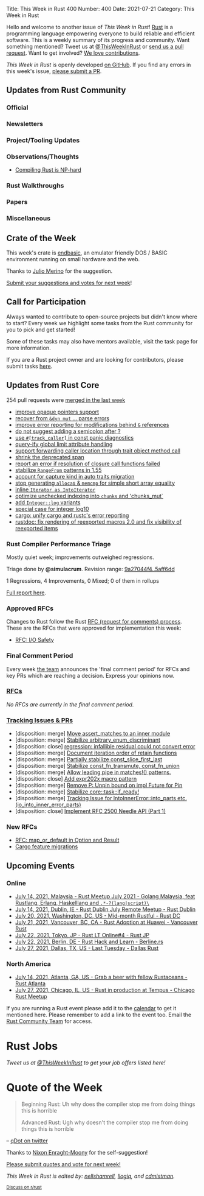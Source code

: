 Title: This Week in Rust 400
Number: 400
Date: 2021-07-21
Category: This Week in Rust

Hello and welcome to another issue of *This Week in Rust*!
[Rust](http://rust-lang.org) is a programming language empowering everyone to build reliable and efficient software.
This is a weekly summary of its progress and community.
Want something mentioned? Tweet us at [@ThisWeekInRust](https://twitter.com/ThisWeekInRust) or [send us a pull request](https://github.com/rust-lang/this-week-in-rust).
Want to get involved? [We love contributions](https://github.com/rust-lang/rust/blob/master/CONTRIBUTING.md).

*This Week in Rust* is openly developed [on GitHub](https://github.com/rust-lang/this-week-in-rust).
If you find any errors in this week's issue, [please submit a PR](https://github.com/rust-lang/this-week-in-rust/pulls).

## Updates from Rust Community

### Official

### Newsletters

### Project/Tooling Updates

### Observations/Thoughts

 - [Compiling Rust is NP-hard](https://niedzejkob.p4.team/rust-np/)

### Rust Walkthroughs

### Papers

### Miscellaneous

## Crate of the Week

This week's crate is [endbasic](https://www.endbasic.dev), an emulator friendly DOS / BASIC environment running on small hardware and the web.

Thanks to [Julio Merino](https://users.rust-lang.org/t/crate-of-the-week/2704/935) for the suggestion.

[Submit your suggestions and votes for next week][submit_crate]!

[submit_crate]: https://users.rust-lang.org/t/crate-of-the-week/2704

## Call for Participation

Always wanted to contribute to open-source projects but didn't know where to start?
Every week we highlight some tasks from the Rust community for you to pick and get started!

Some of these tasks may also have mentors available, visit the task page for more information.

If you are a Rust project owner and are looking for contributors, please submit tasks [here][guidelines].

[guidelines]: https://users.rust-lang.org/t/twir-call-for-participation/4821

## Updates from Rust Core

254 pull requests were [merged in the last week][merged]

[merged]: https://github.com/search?q=is%3Apr+org%3Arust-lang+is%3Amerged+merged%3A2021-07-05..2021-07-12

* [improve opaque pointers support](https://github.com/rust-lang/rust/pull/86873)
* [recover from `&dyn mut` ... parse errors](https://github.com/rust-lang/rust/pull/86812)
* [improve error reporting for modifications behind `&` references](https://github.com/rust-lang/rust/pull/86815)
* [do not suggest adding a semicolon after ?](https://github.com/rust-lang/rust/pull/87061)
* [use `#[track_caller]` in const panic diagnostics](https://github.com/rust-lang/rust/pull/87000)
* [query-ify global limit attribute handling](https://github.com/rust-lang/rust/pull/86674)
* [support forwarding caller location through trait object method call](https://github.com/rust-lang/rust/pull/81360)
* [shrink the deprecated span](https://github.com/rust-lang/rust/pull/86320)
* [report an error if resolution of closure call functions failed](https://github.com/rust-lang/rust/pull/86249)
* [stabilize `RangeFrom` patterns in 1.55](https://github.com/rust-lang/rust/pull/83918)
* [account for capture kind in auto traits migration](https://github.com/rust-lang/rust/pull/86869)
* [stop generating `alloca`s & `memcmp` for simple short array equality](https://github.com/rust-lang/rust/pull/85828)
* [inline `Iterator as IntoIterator`](https://github.com/rust-lang/rust/pull/84560)
* [optimize unchecked indexing into `chunks` and 'chunks_mut`](https://github.com/rust-lang/rust/pull/86823)
* [add `Integer::log` variants](https://github.com/rust-lang/rust/pull/80918)
* [special case for integer log10](https://github.com/rust-lang/rust/pull/869309)
* [cargo: unify cargo and rustc's error reporting](https://github.com/rust-lang/cargo/pull/9655)
* [rustdoc: fix rendering of reexported macros 2.0 and fix visibility of reexported items](https://github.com/rust-lang/rust/pull/86841)

### Rust Compiler Performance Triage

Mostly quiet week; improvements outweighed regressions.

Triage done by **@simulacrum**.
Revision range: [9a27044f4..5aff6dd](https://perf.rust-lang.org/?start=9a27044f42ace9eb652781b53f598e25d4e7e918&end=5aff6dd07a562a2cba3c57fc3460a72acb6bef46&absolute=false&stat=instructions%3Au)

1 Regressions, 4 Improvements, 0 Mixed; 0 of them in rollups

[Full report here](https://github.com/rust-lang/rustc-perf/blob/master/triage/2021-07-13.md).

### Approved RFCs

Changes to Rust follow the Rust [RFC (request for comments) process](https://github.com/rust-lang/rfcs#rust-rfcs). These
are the RFCs that were approved for implementation this week:

* [RFC: I/O Safety](https://github.com/rust-lang/rfcs/pull/3128)

### Final Comment Period

Every week [the team](https://www.rust-lang.org/team.html) announces the
'final comment period' for RFCs and key PRs which are reaching a
decision. Express your opinions now.

### [RFCs](https://github.com/rust-lang/rfcs/labels/final-comment-period)

*No RFCs are currently in the final comment period.*

### [Tracking Issues & PRs](https://github.com/rust-lang/rust/labels/final-comment-period)

* [disposition: merge] [Move assert_matches to an inner module](https://github.com/rust-lang/rust/pull/86947)
* [disposition: merge] [Stabilize arbitrary_enum_discriminant](https://github.com/rust-lang/rust/pull/86860)
* [disposition: close] [regression: infallible residual could not convert error](https://github.com/rust-lang/rust/issues/86831)
* [disposition: merge] [Document iteration order of retain functions](https://github.com/rust-lang/rust/pull/86790)
* [disposition: merge] [Partially stabilize const_slice_first_last](https://github.com/rust-lang/rust/pull/86593)
* [disposition: merge] [Stabilize const_fn_transmute, const_fn_union](https://github.com/rust-lang/rust/pull/85769)
* [disposition: merge] [Allow leading pipe in matches!() patterns.](https://github.com/rust-lang/rust/pull/85272)
* [disposition: close] [Add expr202x macro pattern](https://github.com/rust-lang/rust/pull/84364)
* [disposition: merge] [Remove P: Unpin bound on impl Future for Pin](https://github.com/rust-lang/rust/pull/81363)
* [disposition: merge] [Stabilize core::task::if_ready!](https://github.com/rust-lang/rust/pull/81050)
* [disposition: merge] [Tracking Issue for IntoInnerError::into_parts etc. (io_into_inner_error_parts)](https://github.com/rust-lang/rust/issues/79704)
* [disposition: close] [Implement RFC 2500 Needle API (Part 1)](https://github.com/rust-lang/rust/pull/76901)

### New RFCs

* [RFC: map_or_default in Option and Result](https://github.com/rust-lang/rfcs/pull/3148)
* [Cargo feature migrations](https://github.com/rust-lang/rfcs/pull/3146)

## Upcoming Events

### Online

* [July 14, 2021, Malaysia - Rust Meetup July 2021 - Golang Malaysia, feat Rustlang, Erlang, Haskelllang and `.*-?(lang|script)\`](https://docs.google.com/forms/d/e/1FAIpQLSdoVbexvU3TZox1D9yLKPUggeTuih7TEDR6eaFQGTEgJtXZ5g/viewform)
* [July 14, 2021, Dublin, IE - Rust Dublin July Remote Meetup - Rust Dublin](https://www.meetup.com/Rust-Dublin/events/278698763/)
* [July 20, 2021, Washington, DC, US - Mid-month Rustful - Rust DC](https://www.meetup.com/RustDC/events/vdhxgsycckbbc/)
* [July 21, 2021, Vancouver, BC, CA - Rust Adoption at Huawei - Vancouver Rust](https://www.meetup.com/Vancouver-Rust/events/zkqvjsycckbcc/)
* [July 22, 2021, Tokyo, JP - Rust LT Online#4 - Rust JP](https://www.youtube.com/watch?v=oK0iJz7XF3Y)
* [July 22, 2021, Berlin, DE - Rust Hack and Learn - Berline.rs](https://berline.rs/)
* [July 27, 2021, Dallas, TX, US - Last Tuesday - Dallas Rust](https://www.meetup.com/Dallas-Rust/events/jqxqwrycckbkc/)

### North America

* [July 14, 2021, Atlanta, GA, US - Grab a beer with fellow Rustaceans - Rust Atlanta](https://www.meetup.com/Rust-ATL/events/qxqdgrycckbsb/)
* [July 27, 2021, Chicago, IL, US - Rust in production at Tempus - Chicago Rust Meetup](https://www.meetup.com/Chicago-Rust-Meetup/events/279131036)

If you are running a Rust event please add it to the [calendar] to get
it mentioned here. Please remember to add a link to the event too.
Email the [Rust Community Team][community] for access.

[calendar]: https://www.google.com/calendar/embed?src=apd9vmbc22egenmtu5l6c5jbfc%40group.calendar.google.com
[community]: mailto:community-team@rust-lang.org

# Rust Jobs


*Tweet us at [@ThisWeekInRust](https://twitter.com/ThisWeekInRust) to get your job offers listed here!*

# Quote of the Week

> Beginning Rust: Uh why does the compiler stop me from doing things this is horrible
>
> Advanced Rust: Ugh why doesn't the compiler stop me from doing things this is horrible

– [qDot on twitter](https://twitter.com/qDot/status/1412536312150716416)

Thanks to [Nixon Enraght-Moony](https://users.rust-lang.org/t/twir-quote-of-the-week/328/1074) for the self-suggestion!

[Please submit quotes and vote for next week!](https://users.rust-lang.org/t/twir-quote-of-the-week/328)

*This Week in Rust is edited by: [nellshamrell](https://github.com/nellshamrell), [llogiq](https://github.com/llogiq), and [cdmistman](https://github.com/cdmistman).*

<small>[Discuss on r/rust](https://www.reddit.com/r/rust/comments/k5nsab/this_week_in_rust_367/)</small>
